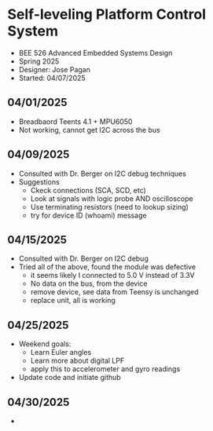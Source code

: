 # Self-leveling Platform Control System

- BEE 526 Advanced Embedded Systems Design
-   Spring 2025
- Designer: Jose Pagan
-  Started: 04/07/2025

## 04/01/2025
- Breadbaord Teents 4.1 + MPU6050
- Not working, cannot get I2C across the bus

## 04/09/2025
- Consulted with Dr. Berger on I2C debug techniques
- Suggestions
  - Ckeck connections (SCA, SCD, etc)
  - Look at signals with logic probe AND oscilloscope
  - Use terminating resistors (need to lookup sizing)
  - try for device ID (whoami) message

## 04/15/2025
- Consulted with Dr. Berger on I2C debug
- Tried all of the above, found the module was defective
  - it seems likely I connected to 5.0 V instead of 3.3V
  - No data on the bus, from the device
  - remove device, see data from Teensy is unchanged
  - replace unit, all is working

## 04/25/2025
- Weekend goals:
  - Learn Euler angles
  - Learn more about digital LPF
  - apply this to accelerometer and gyro readings
- Update code and initiate github

## 04/30/2025
- 

